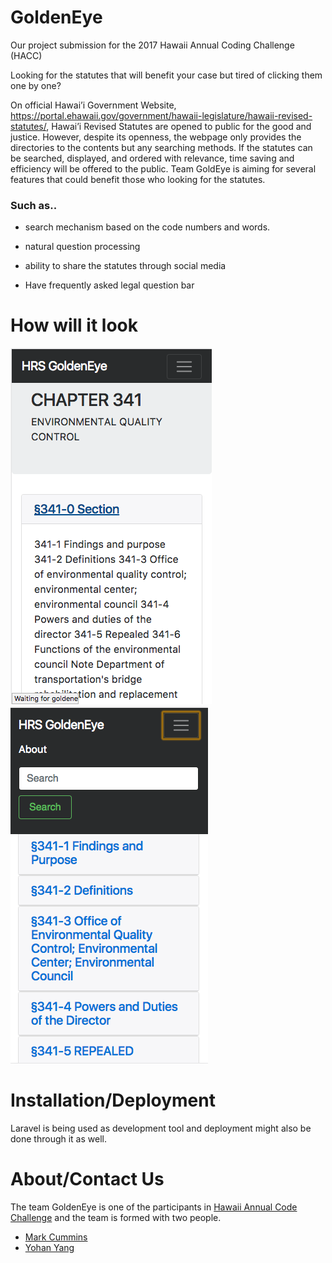 
# GoldenEye

Our project submission for the 2017 Hawaii Annual Coding Challenge (HACC)

Looking for the statutes that will benefit your case but tired of clicking them one by one?

On official Hawai’i Government Website, https://portal.ehawaii.gov/government/hawaii-legislature/hawaii-revised-statutes/, Hawai’i Revised Statutes are opened to public for the good and justice.
However, despite its openness, the webpage only provides the directories to the contents but any searching methods.
If the statutes can be searched, displayed, and ordered with relevance, time saving and efficiency will be offered to the public.
Team GoldEye is aiming for several features that could benefit those who looking for the statutes.

### Such as..

* search mechanism based on the code numbers and words.

* natural question processing

* ability to share the statutes through social media

* Have frequently asked legal question bar

# How will it look

[](https://bteable.com/watch/presentation-2-154733)

<img class="ui huge image" src="/doc/screenshots/picture1.png">

<img class="ui huge image" src="/doc/screenshots/picture2.png">

# Installation/Deployment
Laravel is being used as development tool and deployment might also be done through it as well.

# About/Contact Us
The team GoldenEye is one of the participants in [Hawaii Annual Code Challenge](http://hacc.hawaii.gov/) and 
the team is formed with two people.

* [Mark Cummins](https://github.com/markrcummins)
* [Yohan Yang](https://github.com/yohanyang)

